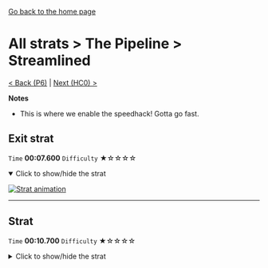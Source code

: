 [Go back to the home page](https://github.com/Doublevil/scbspeedrun)

# All strats > The Pipeline > Streamlined

[< Back (P6)](https://github.com/Doublevil/scbspeedrun/blob/main/levels/all_lvl/P/P6.md) | [Next (HC0) >](https://github.com/Doublevil/scbspeedrun/blob/main/levels/all_lvl/HC/HC0.md)

**Notes**
- This is where we enable the speedhack! Gotta go fast.

## Exit strat

`Time` **00:07.600** `Difficulty` ★☆☆☆☆
<details open>
  <summary>Click to show/hide the strat</summary>

  [![Strat animation](https://github.com/Doublevil/scbspeedrun/blob/main/media/levels/P/Streamlined_ExitStrat.webp)](https://github.com/Doublevil/scbspeedrun/blob/main/media/levels/P/Streamlined_ExitStrat.mp4?raw=true)
</details>

---
## Strat

`Time` **00:10.700** `Difficulty` ★☆☆☆☆
<details>
  <summary>Click to show/hide the strat</summary>

  [![Strat animation](https://github.com/Doublevil/scbspeedrun/blob/main/media/levels/P/Streamlined_Strat.webp)](https://github.com/Doublevil/scbspeedrun/blob/main/media/levels/P/Streamlined_Strat.mp4?raw=true)
</details>
